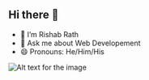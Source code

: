 ## Hi there 👋
<ul><li>🔭 I’m Rishab Rath
</li><li>💬 Ask me about Web Developement</li><li>😄 Pronouns: He/Him/His</li>
</ul>

![Alt text for the image](https://github.com/user-attachments/assets/c9ac3aee-3303-41e7-8884-4b55efda1777)



<!--
**rishabrath31/rishabrath31** is a ✨ _special_ ✨ repository because its `README.md` (this file) appears on your GitHub profile.

Here are some ideas to get you started:

- 🔭 I’m currently working on ...
- 🌱 I’m currently learning ...
- 👯 I’m looking to collaborate on ...
- 🤔 I’m looking for help with ...
- 💬 Ask me about ...
- 📫 How to reach me: ...
- 😄 Pronouns: ...
- ⚡ Fun fact: ...
-->
